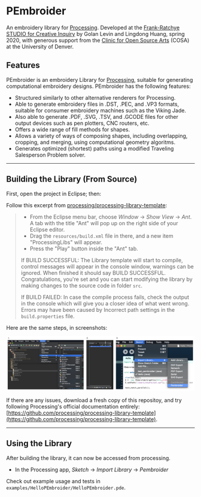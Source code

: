 # PEmbroider

An embroidery library for [Processing](http://processing.org). Developed at the [Frank-Ratchye STUDIO for Creative Inquiry](http://studioforcreativeinquiry.org) by Golan Levin and Lingdong Huang, spring 2020, with generous support from the [Clinic for Open Source Arts](https://www.du.edu/ahss/opensourcearts/) (COSA) at the University of Denver. 


## Features

PEmbroider is an embroidery Library for [Processing](http://processing.org), suitable for generating computational embroidery designs. PEmbroider has the following features:

* Structured similarly to other alternative renderers for Processing.
* Able to generate embroidery files in .DST, .PEC, and .VP3 formats, suitable for consumer embroidery machines such as the Viking Jade. 
* Also able to generate .PDF, .SVG, .TSV, and .GCODE files for other output devices such as pen plotters, CNC routers, etc.
* Offers a wide range of fill methods for shapes. 
* Allows a variety of ways of composing shapes, including overlapping, cropping, and merging, using computational geometry algoritms.
* Generates optimized (shortest) paths using a modified Traveling Salesperson Problem solver. 

---

## Building the Library (From Source)

First, open the project in Eclipse; then:

Follow this excerpt from [processing/processing-library-template](https://github.com/processing/processing-library-template):
 
> * From the Eclipse menu bar, choose *Window* → *Show View* → *Ant*. A tab with the title "Ant" will pop up on the right side of your Eclipse editor.
> * Drag the `resources/build.xml` file in there, and a new item "ProcessingLibs" will appear.
> * Press the "Play" button inside the "Ant" tab.
> 
> If BUILD SUCCESSFUL: The Library template will start to compile, control messages will appear in the console window, warnings can be ignored. When finished it should say BUILD SUCCESSFUL. Congratulations, you're set and you can start modifying the library by making changes to the source code in folder `src`.
> 
> If BUILD FAILED:  In case the compile process fails, check the output in the console which will give you a closer idea of what went wrong. Errors may have been caused by Incorrect path settings in the `build.properties` file.

Here are the same steps, in screenshots:

![Compilation steps in Eclipse](images/eclipse_steps.png)

If there are any issues, download a fresh copy of this repositoy, and try following Processing's official documentation entirely: [https://github.com/processing/processing-library-template](https://github.com/processing/processing-library-template).


---

## Using the Library

After building the library, it can now be accessed from processing.

- In the Processing app, *Sketch* → *Import Library* → *Pembroider*

Check out example usage and tests in `examples/HelloPEmbroider/HelloPEmbroider.pde`.
